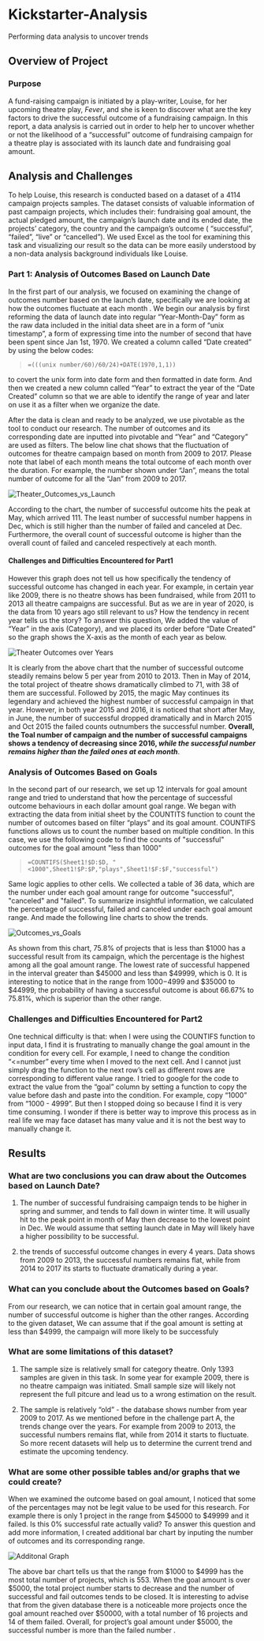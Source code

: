 # Kickstarter-Analysis
Performing data analysis to uncover trends
## Overview of Project
### Purpose

A fund-raising campaign is initiated by a play-writer, Louise, for her upcoming theatre play, _Fever_, and she is keen to discover what are the key factors to drive the successful outcome of a fundraising campaign. In this report, a data analysis is carried out in order to help her to uncover whether or not the likelihood of a “successful” outcome of fundraising campaign for a theatre play is associated with its launch date and fundraising goal amount. 


## Analysis and Challenges

To help Louise, this research is conducted based on a dataset of a 4114 campaign projects samples. The dataset consists of valuable information of past campaign projects, which includes their: fundraising goal amount, the actual pledged amount, the campaign’s launch date and its ended date, the projects’ category, the country and the campaign’s outcome ( “successful”, “failed”, “live” or “cancelled”). We used Excel as the tool for examining this task and visualizing our result so the data can be more easily understood by a non-data analysis background individuals like Louise. 

### Part 1: Analysis of Outcomes Based on Launch Date

In the first part of our analysis, we focused on examining the change of outcomes number based on the launch date, specifically we are looking at how the outcomes fluctuate at each month . We begin our analysis by first reforming the data of launch date into regular “Year-Month-Day” form as the raw data included in the initial data sheet are in a form of “unix timestamp”, a form of expressing time into the number of second that have been spent since Jan 1st, 1970. We created a column called “Date created” by using the below codes:
>```=(((unix number/60)/60/24)+DATE(1970,1,1))``` 

to covert the unix form into date form and then formatted in date form. And then we created a new column called “Year” to extract the year of the “Date Created” column so that we are able to identify the range of year and later on use it as a filter when we organize the date. 

After the data is clean and ready to be analyzed, we use pivotable as the tool to conduct our research. The number of outcomes and its corresponding date are inputted into pivotable and “Year” and “Category” are used as filters. The below line chat shows that the fluctuation of outcomes for theatre campaign based on month from 2009 to 2017. Please note that label of each month means the total outcome of each month over the duration. For example, the number shown under “Jan”, means the total number of outcome for all the “Jan” from 2009 to 2017. 

![Theater_Outcomes_vs_Launch](Theater_Outcomes_vs_Launch.png)

According to the chart, the number of successful outcome hits the peak at May, which arrived 111. The least number of successful number happens in Dec, which is still higher than the number of failed and canceled at Dec. Furthermore, the overall count of successful outcome is higher than the overall count of failed and canceled respectively at each month.

#### Challenges and Difficulties Encountered for Part1
However this graph does not tell us how specifically the tendency of successful outcome has changed in each year. For example, in certain year like 2009, there is no theatre shows has been fundraised, while from 2011 to 2013 all theatre campaigns are successful. But as we are in year of 2020, is the data from 10 years ago still relevant to us? How the tendency in recent year tells us the story? To answer this question, We added the value of “Year” in the axis (Category), and we placed its order before “Date Created” so the graph shows the X-axis as the month of each year as below. 

![Theater Outcomes over Years](Chanllenge1.png)

It is clearly from the above chart that the number of successful outcome steadily remains below 5 per year from 2010 to 2013. Then in May of 2014, the total project of theatre shows dramatically climbed to 71, with 38 of them are successful. Followed by 2015, the magic May continues its legendary and achieved the highest number of successful campaign in that year. However, in both year 2015 and 2016, it is noticed that short after May, in June, the number of successful dropped dramatically and in March 2015 and Oct 2015 the failed counts outnumbers the successful number. **Overall, the Toal number of campaign and the number of successful campaigns shows a tendency of decreasing since 2016, _while the successful number remains higher than the failed ones at each month_**. 
 
 
### Analysis of Outcomes Based on Goals

In the second part of our research, we set up 12 intervals for goal amount range and tried to understand that how the percentage of successful outcome behaviours in each dollar amount goal range. We began with extracting the data from initial sheet by the COUNTITS function to count the number of outcomes based on filter “plays” and its goal amount. COUNTIFS functions allows us to count the number based on multiple condition. In this case, we use the following code to find the counts of "successful" outcomes for the goal amount "less than 1000"

>```=COUNTIFS(Sheet1!$D:$D, "<1000",Sheet1!$P:$P,"plays",Sheet1!$F:$F,"successful")```

Same logic applies to other cells. We collected a table of 36 data, which are the number under each goal amount range for outcome "successful", "canceled" and "failed". To summarize insightful information, we calculated the percentage of successful, failed and canceled under each goal amount range. And made the following line charts to show the trends. 

![Outcomes_vs_Goals](Outcomes_vs_Goals.png)

As shown from this chart, 75.8% of projects that is less than $1000 has a successful result from its campaign, which the percentage is the highest among all the goal amount range. The lowest rate of successful happened in the interval greater than $45000 and less than $49999, which is 0. It is interesting to notice that in the range from $1000-$4999 and $35000 to $44999, the probability of having a successful outcome is about 66.67% to 75.81%, which is superior than the other range.

### Challenges and Difficulties Encountered for Part2

One technical difficulty is that: when I were using the COUNTIFS function to input data, I find it is frustrating to manually change the goal amount in the condition for every cell. For example, I need to change the condition “<=number” every time when I moved to the next cell. And I cannot just simply drag the function to the next row’s cell as different rows are corresponding to different value range. I tried to google for the code to extract the value from the “goal” column by setting a function to copy the value before dash and paste into the condition. For example, copy “1000” from “1000 - 4999”. But then I stopped doing so because I find it is very time consuming. I wonder if there is better way to improve this process as in real life we may face dataset has many value and it is not the best way to manually change it.



## Results

### What are two conclusions you can draw about the Outcomes based on Launch Date?

1) The number of successful fundraising campaign tends to be higher in spring and summer, and tends to fall down in winter time. It will usually hit to the peak point in month of May then decrease to the lowest point in Dec. We would assume that setting launch date in May will likely have a higher possibility to be successful.

2) the trends of successful outcome changes in every 4 years. Data shows from 2009 to 2013, the successful numbers remains flat, while from 2014 to 2017 its starts to fluctuate dramatically during a year. 


### What can you conclude about the Outcomes based on Goals?
From our research, we can notice that in certain goal amount range, the number of successful outcome is higher than the other ranges. According to the given dataset, We can assume that if the goal amount is setting at less than $4999, the campaign will more likely to be successfuly

### What are some limitations of this dataset?
1) The sample size is relatively small for category theatre. Only 1393 samples are given in this task. In some year for example 2009, there is no theatre campaign was initiated. Small sample size will likely not represent the full pitcure and lead us to a wrong estimation on the result. 

2) The sample is relatively “old” - the database shows number from year 2009 to 2017. As we mentioned before in the challenge part A, the trends change over the years. For example from 2009 to 2013, the successful numbers remains flat, while from 2014 it starts to fluctuate. So more recent datasets will help us to determine the current trend and estimate the upcoming tendency. 
  
### What are some other possible tables and/or graphs that we could create?

When we examined the outcome based on goal amount, I noticed that some of the percentages may not be legit value to be used for this research. For example there is only 1 project in the range from $45000 to $49999 and it failed. Is this 0% successful rate actually valid? To answer this question and add more information, I created additional bar chart by inputing the number of outcomes and its corresponding range. 

![Additonal Graph](Chanllenge2.png)

The above bar chart tells us that the range from $1000 to $4999 has the most total number of projects, which is 553. When the goal amount is over $5000, the total project number starts to decrease and the number of successful and fail outcomes tends to be closed. It is interesting to advise that from the given database there is a noticeable more projects once the goal amount reached over $50000, with a total number of 16 projects and 14 of them failed. Overall, for project’s goal amount under $5000, the successful number is more than the failed number . 
